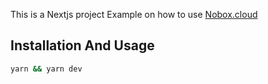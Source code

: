 This is a Nextjs project Example on how to use [Nobox.cloud](https://nobox.cloud)

## Installation And Usage

```bash
yarn && yarn dev
```
